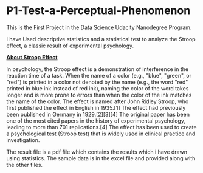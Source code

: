 # P1-Test-a-Perceptual-Phenomenon
This is the First Project in the Data Science Udacity Nanodegree Program.

I have Used descriptive statistics and a statistical test to analyze the Stroop effect, a classic result of experimental psychology.

<u><B>About Stroop Effect</B></u><P>
In psychology, the Stroop effect is a demonstration of interference in the reaction time of a task. When the name of a color (e.g., "blue", "green", or "red") is printed in a color not denoted by the name (e.g., the word "red" printed in blue ink instead of red ink), naming the color of the word takes longer and is more prone to errors than when the color of the ink matches the name of the color. The effect is named after John Ridley Stroop, who first published the effect in English in 1935.[1] The effect had previously been published in Germany in 1929.[2][3][4] The original paper has been one of the most cited papers in the history of experimental psychology, leading to more than 701 replications.[4] The effect has been used to create a psychological test (Stroop test) that is widely used in clinical practice and investigation.</p>

The result file is a pdf file which contains the results which i have drawn using statistics.
The sample data is in the excel file and provided along with the other files.
